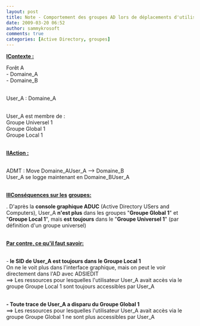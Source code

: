 ```yaml
---
layout: post
title: Note - Comportement des groupes AD lors de déplacements d'utilisateurs entre deux domaines
date: 2009-03-20 06:52
author: sammykrosoft
comments: true
categories: [Active Directory, groupes]
---
```

<p><strong><u>IContexte :</u></strong><p>For&ecirc;t A<br>- Domaine_A<br>- Domaine_B</p><p><br>User_A : Domaine_A</p><p><br>User_A est membre de :<br>Groupe Universel 1<br>Groupe Global 1<br>Groupe Local 1</p><p><br><strong><u>IIAction :</u></strong></p><p><br>ADMT : Move Domaine_AUser_A --&gt; Domaine_B<br>User_A se logge maintenant en Domaine_BUser_A</p><p><br><u><strong>IIICons&eacute;quences sur les</strong></u> <u><strong>groupes:</strong></u></p><p>. D'apr&egrave;s la <strong>console graphique ADUC</strong> (Active Directory USers and Computers), User_A <strong>n'est plus</strong> dans les groupes "<strong>Groupe Global 1</strong>" et "<strong>Groupe Local 1</strong>", mais <strong>est toujours</strong> dans le "<strong>Groupe Universel 1</strong>" (par d&eacute;finition d'un groupe universel)</p><p><br><u><strong>Par contre, ce qu'il faut savoir:</strong></u> </p><p><br>-<strong> le SID de User_A est toujours dans le Groupe Local 1<br></strong>On ne le voit plus dans l'interface graphique, mais on peut le voir directement dans l'AD avec ADSIEDIT<br>==&gt; Les ressources pour lesquelles l'utilisateur User_A avait acc&egrave;s via le groupe Groupe Local 1 sont toujours accessibles par User_A</p><p><br><strong>- Toute trace de User_A a disparu du Groupe Global 1</strong><br>==&gt; Les ressources pour lesquelles l'utilisateur User_A avait acc&egrave;s via le groupe Groupe Global 1 ne sont plus accessibles par User_A</p></p>

